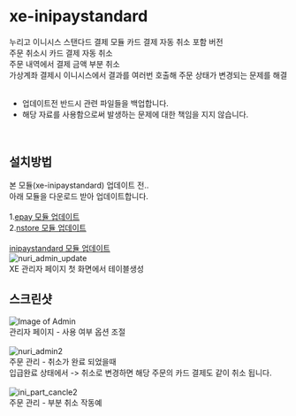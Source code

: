 # xe-inipaystandard
누리고 이니시스 스탠다드 결제 모듈 카드 결제 자동 취소 포함 버전<br/>
주문 취소시 카드 결제 자동 취소<br/>
주문 내역에서 결제 금액 부분 취소<br/>
가상계좌 결제시 이니시스에서 결과를 여러번 호출해 주문 상태가 변경되는 문제를 해결<br/>
<br/>
* 업데이트전 반드시 관련 파일들을 백업합니다.
* 해당 자료를 사용함으로써 발생하는 문제에 대한 책임을 지지 않습니다.
<br/>

## 설치방법<br/>
본 모듈(xe-inipaystandard) 업데이트 전.. <br/>
아래 모듈을 다운로드 받아 업데이트합니다.<br/>
<br/>
1.<a href="https://github.com/Clouds101/xe-epay">epay 모듈 업데이트</a><br/>
2.<a href="https://github.com/Clouds101/xe-nstore">nstore 모듈 업데이트</a><br/>
<br/>
<a href="https://github.com/Clouds101/xe-inipaystandard">inipaystandard 모듈 업데이트</a><br/>
![nuri_admin_update](https://user-images.githubusercontent.com/21264714/81894763-90f43c80-95eb-11ea-9263-a5a893963cd8.png)<br/>
XE 관리자 페이지 첫 화면에서 테이블생성
<br/>

## 스크린샷<br/>
![Image of Admin](https://user-images.githubusercontent.com/21264714/81882974-069ddf80-95cf-11ea-8fb0-d1adac9c2811.png)
<br/>
관리자 페이지 - 사용 여부 옵션 조절<br/>
<br/>
![nuri_admin2](https://user-images.githubusercontent.com/21264714/82002278-5e544d80-9698-11ea-8bbf-2721bc2f499e.png)<br/>
주문 관리 - 취소가 완료 되었을때<br/>
입급완료 상태에서 -> 취소로 변경하면 해당 주문의 카드 결제도 같이 취소 됩니다.<br/>
<br/>
![ini_part_cancle2](https://user-images.githubusercontent.com/21264714/82001835-154fc980-9697-11ea-84c1-84483888d447.gif)<br/>
주문 관리 - 부분 취소 작동예